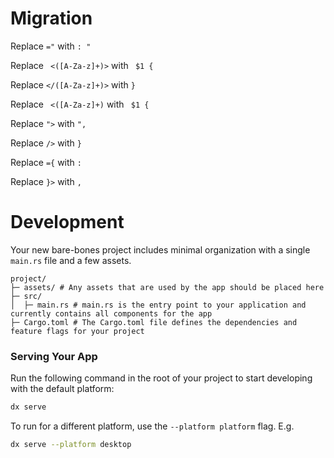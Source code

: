 # Migration

Replace `="` with `: "`

Replace ` <([A-Za-z]+)>` with ` $1 {`

Replace `</([A-Za-z]+)>` with `}`

Replace ` <([A-Za-z]+)` with ` $1 {`

Replace `">` with `",`

Replace `/>` with `}`

Replace `={` with `: `

Replace `}>` with `,`

# Development

Your new bare-bones project includes minimal organization with a single `main.rs` file and a few assets.

```
project/
├─ assets/ # Any assets that are used by the app should be placed here
├─ src/
│  ├─ main.rs # main.rs is the entry point to your application and currently contains all components for the app
├─ Cargo.toml # The Cargo.toml file defines the dependencies and feature flags for your project
```

### Serving Your App

Run the following command in the root of your project to start developing with the default platform:

```bash
dx serve
```

To run for a different platform, use the `--platform platform` flag. E.g.
```bash
dx serve --platform desktop
```

